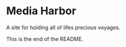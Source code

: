 <h1>Media Harbor</h1>
A site for holding all of lifes precious voyages.

This is the end of the README.